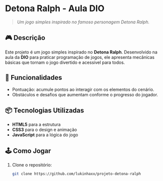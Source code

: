 # Detona Ralph - Aula DIO


> *Um jogo simples inspirado no famoso personagem Detona Ralph.*

## 🎮 Descrição
Este projeto é um jogo simples inspirado no **Detona Ralph**. Desenvolvido na aula da **DIO** para praticar programação de jogos, ele apresenta mecânicas básicas que tornam o jogo divertido e acessível para todos.

## 🚀 Funcionalidades

- Pontuação: acumule pontos ao interagir com os elementos do cenário.
- Obstáculos e desafios que aumentam conforme o progresso do jogador.
  
## 📦 Tecnologias Utilizadas
- **HTML5** para a estrutura
- **CSS3** para o design e animação
- **JavaScript** para a lógica do jogo

## 🕹️ Como Jogar
1. Clone o repositório:
   ```bash
   git clone https://github.com/lukinhaxx/projeto-detona-ralph
